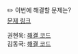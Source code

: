 ✏️ 이번에 해결할 문제는? <br>
[문제 링크](https://www.acmicpc.net/problem/3613)

권현욱: [해결 코드](https://github.com/woogie01/Algorithm-Hub/blob/main/%EB%B0%B1%EC%A4%80/Silver/3613.%E2%80%85Java%E2%80%85vs%E2%80%85C%EF%BC%8B%EF%BC%8B/Java%E2%80%85vs%E2%80%85C%EF%BC%8B%EF%BC%8B.java) <br>
김동국: [해결 코드]() <br>
